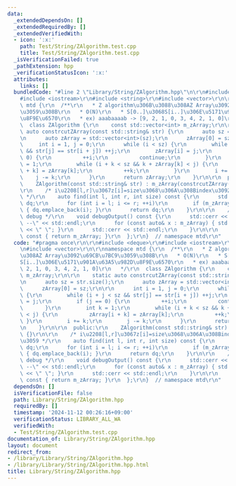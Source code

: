 ```yaml
---
data:
  _extendedDependsOn: []
  _extendedRequiredBy: []
  _extendedVerifiedWith:
  - icon: ':x:'
    path: Test/String/ZAlgorithm.test.cpp
    title: Test/String/ZAlgorithm.test.cpp
  _isVerificationFailed: true
  _pathExtension: hpp
  _verificationStatusIcon: ':x:'
  attributes:
    links: []
  bundledCode: "#line 2 \"Library/String/ZAlgorithm.hpp\"\n\r\n#include <deque>\r\n\
    #include <iostream>\r\n#include <string>\r\n#include <vector>\r\n\r\nnamespace\
    \ mtd {\r\n  /**\r\n   * Z algorithm\u306B\u3088\u308AZ Array\u3092\u69CB\u7BC9\
    \u3059\u308B\r\n   * O(N)\r\n   * S[0..]\u3068S[i..]\u306E\u5171\u901A\u63A5\u982D\
    \u8F9E\u6570\r\n   * ex) aaabaaaab -> [9, 2, 1, 0, 3, 4, 2, 1, 0]\r\n   */\r\n\
    \  class ZAlgorithm {\r\n    const std::vector<int> m_zArray;\r\n\r\n    static\
    \ auto constrcutZArray(const std::string& str) {\r\n      auto sz = str.size();\r\
    \n      auto zArray = std::vector<int>(sz);\r\n      zArray[0] = sz;\r\n\r\n \
    \     int i = 1, j = 0;\r\n      while (i < sz) {\r\n        while (i + j < sz\
    \ && str[j] == str[i + j]) ++j;\r\n        zArray[i] = j;\r\n        if (j ==\
    \ 0) {\r\n          ++i;\r\n          continue;\r\n        }\r\n        int k\
    \ = 1;\r\n        while (i + k < sz && k + zArray[k] < j) {\r\n          zArray[i\
    \ + k] = zArray[k];\r\n          ++k;\r\n        }\r\n        i += k;\r\n    \
    \    j -= k;\r\n      }\r\n      return zArray;\r\n    }\r\n\r\n  public:\r\n\
    \    ZAlgorithm(const std::string& str) : m_zArray(constrcutZArray(str)) {}\r\n\
    \r\n    /* i\u2208[l,r]\u3067z[i]=size\u3068\u306A\u308Bindex\u3092\u8FD4\u3059\
    \ */\r\n    auto find(int l, int r, int size) const {\r\n      std::deque<int>\
    \ dq;\r\n      for (int i = l; i <= r; ++i)\r\n        if (m_zArray[i] == size)\
    \ { dq.emplace_back(i); }\r\n      return dq;\r\n    }\r\n\r\n    /* output for\
    \ debug */\r\n    void debugOutput() const {\r\n      std::cerr << \"-- z array\
    \ --\" << std::endl;\r\n      for (const auto& x : m_zArray) { std::cerr << x\
    \ << \" \"; }\r\n      std::cerr << std::endl;\r\n    }\r\n\r\n    auto get()\
    \ const { return m_zArray; }\r\n  };\r\n}  // namespace mtd\r\n"
  code: "#pragma once\r\n\r\n#include <deque>\r\n#include <iostream>\r\n#include <string>\r\
    \n#include <vector>\r\n\r\nnamespace mtd {\r\n  /**\r\n   * Z algorithm\u306B\u3088\
    \u308AZ Array\u3092\u69CB\u7BC9\u3059\u308B\r\n   * O(N)\r\n   * S[0..]\u3068\
    S[i..]\u306E\u5171\u901A\u63A5\u982D\u8F9E\u6570\r\n   * ex) aaabaaaab -> [9,\
    \ 2, 1, 0, 3, 4, 2, 1, 0]\r\n   */\r\n  class ZAlgorithm {\r\n    const std::vector<int>\
    \ m_zArray;\r\n\r\n    static auto constrcutZArray(const std::string& str) {\r\
    \n      auto sz = str.size();\r\n      auto zArray = std::vector<int>(sz);\r\n\
    \      zArray[0] = sz;\r\n\r\n      int i = 1, j = 0;\r\n      while (i < sz)\
    \ {\r\n        while (i + j < sz && str[j] == str[i + j]) ++j;\r\n        zArray[i]\
    \ = j;\r\n        if (j == 0) {\r\n          ++i;\r\n          continue;\r\n \
    \       }\r\n        int k = 1;\r\n        while (i + k < sz && k + zArray[k]\
    \ < j) {\r\n          zArray[i + k] = zArray[k];\r\n          ++k;\r\n       \
    \ }\r\n        i += k;\r\n        j -= k;\r\n      }\r\n      return zArray;\r\
    \n    }\r\n\r\n  public:\r\n    ZAlgorithm(const std::string& str) : m_zArray(constrcutZArray(str))\
    \ {}\r\n\r\n    /* i\u2208[l,r]\u3067z[i]=size\u3068\u306A\u308Bindex\u3092\u8FD4\
    \u3059 */\r\n    auto find(int l, int r, int size) const {\r\n      std::deque<int>\
    \ dq;\r\n      for (int i = l; i <= r; ++i)\r\n        if (m_zArray[i] == size)\
    \ { dq.emplace_back(i); }\r\n      return dq;\r\n    }\r\n\r\n    /* output for\
    \ debug */\r\n    void debugOutput() const {\r\n      std::cerr << \"-- z array\
    \ --\" << std::endl;\r\n      for (const auto& x : m_zArray) { std::cerr << x\
    \ << \" \"; }\r\n      std::cerr << std::endl;\r\n    }\r\n\r\n    auto get()\
    \ const { return m_zArray; }\r\n  };\r\n}  // namespace mtd\r\n"
  dependsOn: []
  isVerificationFile: false
  path: Library/String/ZAlgorithm.hpp
  requiredBy: []
  timestamp: '2024-11-12 00:26:16+09:00'
  verificationStatus: LIBRARY_ALL_WA
  verifiedWith:
  - Test/String/ZAlgorithm.test.cpp
documentation_of: Library/String/ZAlgorithm.hpp
layout: document
redirect_from:
- /library/Library/String/ZAlgorithm.hpp
- /library/Library/String/ZAlgorithm.hpp.html
title: Library/String/ZAlgorithm.hpp
---
```

